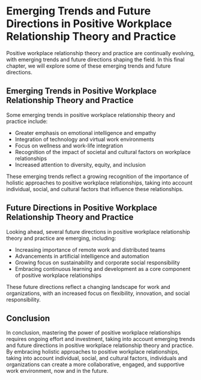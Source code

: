 Emerging Trends and Future Directions in Positive Workplace Relationship Theory and Practice
=============================================================================================================================================================================

Positive workplace relationship theory and practice are continually evolving, with emerging trends and future directions shaping the field. In this final chapter, we will explore some of these emerging trends and future directions.

Emerging Trends in Positive Workplace Relationship Theory and Practice
----------------------------------------------------------------------

Some emerging trends in positive workplace relationship theory and practice include:

* Greater emphasis on emotional intelligence and empathy
* Integration of technology and virtual work environments
* Focus on wellness and work-life integration
* Recognition of the impact of societal and cultural factors on workplace relationships
* Increased attention to diversity, equity, and inclusion

These emerging trends reflect a growing recognition of the importance of holistic approaches to positive workplace relationships, taking into account individual, social, and cultural factors that influence these relationships.

Future Directions in Positive Workplace Relationship Theory and Practice
------------------------------------------------------------------------

Looking ahead, several future directions in positive workplace relationship theory and practice are emerging, including:

* Increasing importance of remote work and distributed teams
* Advancements in artificial intelligence and automation
* Growing focus on sustainability and corporate social responsibility
* Embracing continuous learning and development as a core component of positive workplace relationships

These future directions reflect a changing landscape for work and organizations, with an increased focus on flexibility, innovation, and social responsibility.

Conclusion
----------

In conclusion, mastering the power of positive workplace relationships requires ongoing effort and investment, taking into account emerging trends and future directions in positive workplace relationship theory and practice. By embracing holistic approaches to positive workplace relationships, taking into account individual, social, and cultural factors, individuals and organizations can create a more collaborative, engaged, and supportive work environment, now and in the future.
